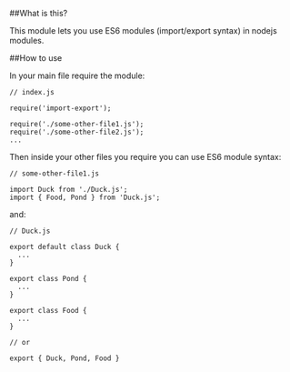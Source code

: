 ##What is this?

This module lets you use ES6 modules (import/export syntax) in nodejs modules.

##How to use

In your main file require the module:

```
// index.js

require('import-export');

require('./some-other-file1.js');
require('./some-other-file2.js');
...
```

Then inside your other files you require you can use ES6 module syntax:

```
// some-other-file1.js

import Duck from './Duck.js';
import { Food, Pond } from 'Duck.js';
```

and:

```
// Duck.js

export default class Duck {
  ...
}

export class Pond {
  ...
}

export class Food {
  ...
}

// or

export { Duck, Pond, Food }
``` 
